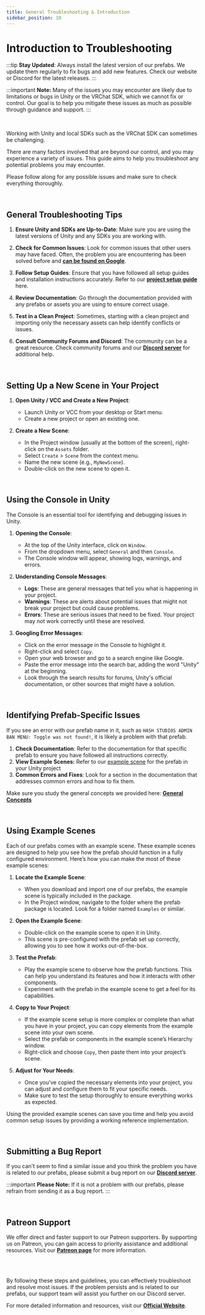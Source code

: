 ```yaml
---
title: General Troubleshooting & Introduction
sidebar_position: 10
---
```


# Introduction to Troubleshooting

:::tip
**Stay Updated**: Always install the latest version of our prefabs. We update them regularly to fix bugs and add new features. Check our website or Discord for the latest releases.
:::

:::important
**Note:** Many of the issues you may encounter are likely due to limitations or bugs in Unity or the VRChat SDK, which we cannot fix or control. Our goal is to help you mitigate these issues as much as possible through guidance and support.
:::

<br/>

Working with Unity and local SDKs such as the VRChat SDK can sometimes be challenging. 

There are many factors involved that are beyond our control, and you may experience a variety of issues. This guide aims to help you troubleshoot any potential problems you may encounter.

Please follow along for any possible issues and make sure to check everything thoroughly.

<br/>

## General Troubleshooting Tips

1. **Ensure Unity and SDKs are Up-to-Date**: Make sure you are using the latest versions of Unity and any SDKs you are working with.

2. **Check for Common Issues**: Look for common issues that other users may have faced. Often, the problem you are encountering has been solved before and **[can be found on Google](#using-the-console-in-unity)**.

3. **Follow Setup Guides**: Ensure that you have followed all setup guides and installation instructions accurately. Refer to our **[project setup guide](/docs/general-concepts/settingupudon)** here.

4. **Review Documentation**: Go through the documentation provided with any prefabs or assets you are using to ensure correct usage.

5. **Test in a Clean Project**: Sometimes, starting with a clean project and importing only the necessary assets can help identify conflicts or issues.

6. **Consult Community Forums and Discord**: The community can be a great resource. Check community forums and our **[Discord server](https://discord.gg/78EnuECcY4)** for additional help.

<br/>

## Setting Up a New Scene in Your Project

1. **Open Unity / VCC and Create a New Project**: 
   - Launch Unity or VCC from your desktop or Start menu.
   - Create a new project or open an existing one.

2. **Create a New Scene**:
   - In the Project window (usually at the bottom of the screen), right-click on the `Assets` folder.
   - Select `Create` > `Scene` from the context menu.
   - Name the new scene (e.g., `MyNewScene`).
   - Double-click on the new scene to open it.

<br/>

## Using the Console in Unity

The Console is an essential tool for identifying and debugging issues in Unity.

1. **Opening the Console**:
   - At the top of the Unity interface, click on `Window`.
   - From the dropdown menu, select `General` and then `Console`.
   - The Console window will appear, showing logs, warnings, and errors.

2. **Understanding Console Messages**:
   - **Logs**: These are general messages that tell you what is happening in your project.
   - **Warnings**: These are alerts about potential issues that might not break your project but could cause problems.
   - **Errors**: These are serious issues that need to be fixed. Your project may not work correctly until these are resolved.

3. **Googling Error Messages**:
   - Click on the error message in the Console to highlight it.
   - Right-click and select `Copy`.
   - Open your web browser and go to a search engine like Google.
   - Paste the error message into the search bar, adding the word "Unity" at the beginning.
   - Look through the search results for forums, Unity's official documentation, or other sources that might have a solution.

<br/>

## Identifying Prefab-Specific Issues

If you see an error with our prefab name in it, such as `HASH STUDIOS ADMIN BAN MENU: Toggle was not found!`, it is likely a problem with that prefab.

1. **Check Documentation**: Refer to the documentation for that specific prefab to ensure you have followed all instructions correctly.
2. **View Example Scenes:** Refer to our [example scene](#using-example-scenes) for the prefab in your Unity project
3. **Common Errors and Fixes**: Look for a section in the documentation that addresses common errors and how to fix them.

Make sure you study the general concepts we provided here: **[General Concepts](/docs/category/general-concepts/)**

<br/>

## Using Example Scenes

Each of our prefabs comes with an example scene. These example scenes are designed to help you see how the prefab should function in a fully configured environment. Here’s how you can make the most of these example scenes:

1. **Locate the Example Scene**:
   - When you download and import one of our prefabs, the example scene is typically included in the package.
   - In the Project window, navigate to the folder where the prefab package is located. Look for a folder named `Examples` or similar.

2. **Open the Example Scene**:
   - Double-click on the example scene to open it in Unity.
   - This scene is pre-configured with the prefab set up correctly, allowing you to see how it works out-of-the-box.

3. **Test the Prefab**:
   - Play the example scene to observe how the prefab functions. This can help you understand its features and how it interacts with other components.
   - Experiment with the prefab in the example scene to get a feel for its capabilities.

4. **Copy to Your Project**:
   - If the example scene setup is more complex or complete than what you have in your project, you can copy elements from the example scene into your own scene.
   - Select the prefab or components in the example scene’s Hierarchy window.
   - Right-click and choose `Copy`, then paste them into your project’s scene.

5. **Adjust for Your Needs**:
   - Once you’ve copied the necessary elements into your project, you can adjust and configure them to fit your specific needs.
   - Make sure to test the setup thoroughly to ensure everything works as expected.

Using the provided example scenes can save you time and help you avoid common setup issues by providing a working reference implementation.

<br/>

## Submitting a Bug Report

If you can't seem to find a similar issue and you think the problem you have is related to our prefabs, please submit a bug report on our **[Discord server](https://discord.gg/78EnuECcY4)**.

:::important
**Please Note:** If it is not a problem with our prefabs, please refrain from sending it as a bug report.
:::

<br/>

## Patreon Support

We offer direct and faster support to our Patreon supporters. By supporting us on Patreon, you can gain access to priority assistance and additional resources. Visit our **[Patreon page](https://www.patreon.com/HashStudiosLLC)** for more information.

<br/><br/>

By following these steps and guidelines, you can effectively troubleshoot and resolve most issues. If the problem persists and is related to our prefabs, our support team will assist you further on our Discord server.

For more detailed information and resources, visit our **[Official Website](https://hashstudiosllc.com)**.
